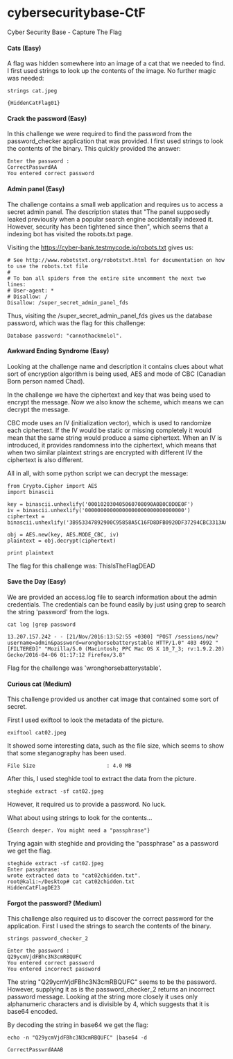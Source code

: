 # cybersecuritybase-CtF
Cyber Security Base - Capture The Flag

#### Cats (Easy)

A flag was hidden somewhere into an image of a cat that we needed to find. I first used strings to look up the contents of the image. No further magic was needed:

    strings cat.jpeg
      
    {HiddenCatFlag01}

#### Crack the password (Easy)

In this challenge we were required to find the password from the password_checker application that was provided. I first used strings to look the contents of the binary. This quickly provided the answer:

    Enter the password :
    CorrectPasswrdAA
    You entered correct password
    
#### Admin panel (Easy)

The challenge contains a small web application and requires us to access a secret admin panel. The description states that "The panel supposedly leaked previously when a popular search engine accidentally indexed it. However, security has been tightened since then", which seems that a indexing bot has visited the robots.txt page.

Visiting the https://cyber-bank.testmycode.io/robots.txt gives us:

    # See http://www.robotstxt.org/robotstxt.html for documentation on how to use the robots.txt file
    #
    # To ban all spiders from the entire site uncomment the next two lines:
    # User-agent: *
    # Disallow: /
    Disallow: /super_secret_admin_panel_fds


Thus, visiting the /super_secret_admin_panel_fds gives us the database password, which was the flag for this challenge:

    Database password: "cannothackmelol".
    
#### Awkward Ending Syndrome (Easy)

Looking at the challenge name and description it contains clues about what sort of encryption algorithm is being used, AES and mode of CBC (Canadian Born person named Chad).

In the challenge we have the ciphertext and key that was being used to encrypt the message. Now we also know the scheme, which means we can decrypt the message.

CBC mode uses an IV (initialization vector), which is used to randomize each ciphertext. If the IV would be static or missing completely it would mean that the same string would produce a same ciphertext. When an IV is introduced, it provides randomness into the ciphertext, which means that when two similar plaintext strings are encrypted with different IV the ciphertext is also different.

All in all, with some python script we can decrypt the message:

    from Crypto.Cipher import AES
    import binascii

    key = binascii.unhexlify('000102030405060708090A0B0C0D0E0F')
    iv = binascii.unhexlify('00000000000000000000000000000000')
    ciphertext = binascii.unhexlify('3B953347892900C95858A5C16FD8DFB0920DF37294CBC3313AAB85608D32328D')

    obj = AES.new(key, AES.MODE_CBC, iv)
    plaintext = obj.decrypt(ciphertext)

    print plaintext
    
The flag for this challenge was: ThisIsTheFlagDEAD

#### Save the Day (Easy)

We are provided an access.log file to search information about the admin credentials. The credentials can be found easily by just using grep to search the string 'password' from the logs.

    cat log |grep password
    
    13.207.157.242 - - [21/Nov/2016:13:52:55 +0300] "POST /sessions/new?username=admin&password=wronghorsebatterystable HTTP/1.0" 403 4992 "[FILTERED]" "Mozilla/5.0 (Macintosh; PPC Mac OS X 10_7_3; rv:1.9.2.20) Gecko/2016-04-06 01:17:12 Firefox/3.8"
    
Flag for the challenge was 'wronghorsebatterystable'.


#### Curious cat (Medium)

This challenge provided us another cat image that contained some sort of secret.

First I used exiftool to look the metadata of the picture.

    exiftool cat02.jpeg
    
It showed some interesting data, such as the file size, which seems to show that some steganography has been used.  
    
    File Size                       : 4.0 MB

After this, I used steghide tool to extract the data from the picture.

    steghide extract -sf cat02.jpeg
    
However, it required us to provide a password. No luck.

What about using strings to look for the contents...

    {Search deeper. You might need a "passphrase"}
    
Trying again with steghide and providing the "passphrase" as a password we get the flag.

    steghide extract -sf cat02.jpeg 
    Enter passphrase: 
    wrote extracted data to "cat02chidden.txt".
    root@kali:~/Desktop# cat cat02chidden.txt 
    HiddenCatFlagDE23

#### Forgot the password? (Medium)

This challenge also required us to discover the correct password for the application. First I used the strings to search the contents of the binary.

    strings password_checker_2
    
    Enter the password :
    Q29ycmVjdFBhc3N3cmRBQUFC
    You entered correct password
    You entered incorrect password

The string "Q29ycmVjdFBhc3N3cmRBQUFC" seems to be the password. However, supplying it as is the password_checker_2 returns an incorrect password message. Looking at the string more closely it uses only alphanumeric characters and is divisible by 4, which suggests that it is base64 encoded. 

By decoding the string in base64 we get the flag:

    echo -n "Q29ycmVjdFBhc3N3cmRBQUFC" |base64 -d
    
    CorrectPasswrdAAAB
